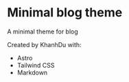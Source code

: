 # Minimal blog theme

A minimal theme for blog

Created by KhanhDu with:

- Astro
- Tailwind CSS
- Markdown
